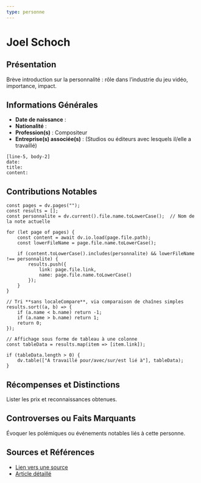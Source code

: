```yaml
---
type: personne
---
```


# Joel Schoch

## Présentation
Brève introduction sur la personnalité : rôle dans l’industrie du jeu vidéo, importance, impact.

## Informations Générales
- **Date de naissance** :  
- **Nationalité** :  
- **Profession(s)** : Compositeur  
- **Entreprise(s) associée(s)** : (Studios ou éditeurs avec lesquels il/elle a travaillé)  

```timeline-labeled
[line-5, body-2]
date:  
title: 
content:
```


## Contributions Notables

```dataviewjs
const pages = dv.pages("");
const results = [];
const personnalite = dv.current().file.name.toLowerCase();  // Nom de la note actuelle

for (let page of pages) {
    const content = await dv.io.load(page.file.path);
    const lowerFileName = page.file.name.toLowerCase();

    if (content.toLowerCase().includes(personnalite) && lowerFileName !== personnalite) {
        results.push({
            link: page.file.link,
            name: page.file.name.toLowerCase()
        });
    }
}

// Tri **sans localeCompare**, via comparaison de chaînes simples
results.sort((a, b) => {
    if (a.name < b.name) return -1;
    if (a.name > b.name) return 1;
    return 0;
});

// Affichage sous forme de tableau à une colonne
const tableData = results.map(item => [item.link]);

if (tableData.length > 0) {
    dv.table(["A travaillé pour/avec/sur/est lié à"], tableData);
}

```

## Récompenses et Distinctions
Lister les prix et reconnaissances obtenues.

## Controverses ou Faits Marquants
Évoquer les polémiques ou événements notables liés à cette personne.

## Sources et Références
- [Lien vers une source](#)
- [Article détaillé](#)
